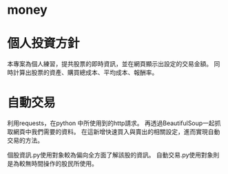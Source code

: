 # money
<h1>個人投資方針</h1>
本專案為個人練習，提共股票的即時資訊，並在網頁顯示出設定的交易金額。
同時計算出股票的資產、購買總成本、平均成本、報酬率。

<h1>自動交易</h1>
利用requests，在python 中所使用到的http請求。
再透過BeautifulSoup一起抓取網頁中我們需要的資料。
在這新增快速買入與賣出的相關設定，進而實現自動交易的方法。

個股資訊.py使用對象較為偏向全方面了解該股的資訊。
自動交易.py使用對象則是為較無時間操作的股民所使用。